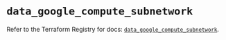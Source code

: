 # `data_google_compute_subnetwork`

Refer to the Terraform Registry for docs: [`data_google_compute_subnetwork`](https://registry.terraform.io/providers/hashicorp/google-beta/5.20.0/docs/data-sources/google_compute_subnetwork).
